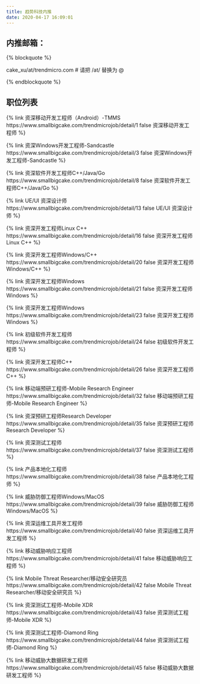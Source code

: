 ```yaml
---
title: 趋势科技内推
date: 2020-04-17 16:09:01
---
```

## 内推邮箱：
{% blockquote %}  

cake_xu/at/trendmicro.com # 请把 /at/ 替换为 @

{% endblockquote %}


## 职位列表

<p>{% link 资深移动开发工程师（Android）-TMMS https://www.smallbigcake.com/trendmicrojob/detail/1 false 资深移动开发工程师 %}</p>
<p>{% link 资深Windows开发工程师-Sandcastle https://www.smallbigcake.com/trendmicrojob/detail/3 false 资深Windows开发工程师-Sandcastle %}</p>
<p>{% link 资深软件开发工程师C++/Java/Go https://www.smallbigcake.com/trendmicrojob/detail/8 false 资深软件开发工程师C++/Java/Go %}</p>
<p>{% link UE/UI 资深设计师 https://www.smallbigcake.com/trendmicrojob/detail/13 false UE/UI 资深设计师 %}</p>
<p>{% link 资深开发工程师Linux C++ https://www.smallbigcake.com/trendmicrojob/detail/16 false 资深开发工程师Linux C++ %}</p>
<p>{% link 资深开发工程师Windows/C++ https://www.smallbigcake.com/trendmicrojob/detail/20 false 资深开发工程师Windows/C++ %}</p>
<p>{% link 资深开发工程师Windows https://www.smallbigcake.com/trendmicrojob/detail/21 false 资深开发工程师Windows %}</p>
<p>{% link 资深开发工程师Windows https://www.smallbigcake.com/trendmicrojob/detail/23 false 资深开发工程师Windows %}</p>
<p>{% link 初级软件开发工程师 https://www.smallbigcake.com/trendmicrojob/detail/24 false 初级软件开发工程师 %}</p>
<p>{% link 资深开发工程师C++ https://www.smallbigcake.com/trendmicrojob/detail/26 false 资深开发工程师C++ %}</p>
<p>{% link 移动端预研工程师-Mobile Research Engineer https://www.smallbigcake.com/trendmicrojob/detail/32 false 移动端预研工程师-Mobile Research Engineer %}</p>
<p>{% link 资深预研工程师Research Developer https://www.smallbigcake.com/trendmicrojob/detail/35 false 资深预研工程师Research Developer %}</p>
<p>{% link 资深测试工程师 https://www.smallbigcake.com/trendmicrojob/detail/37 false 资深测试工程师 %}</p>
<p>{% link 产品本地化工程师 https://www.smallbigcake.com/trendmicrojob/detail/38 false 产品本地化工程师 %}</p>
<p>{% link 威胁防御工程师Windows/MacOS https://www.smallbigcake.com/trendmicrojob/detail/39 false 威胁防御工程师Windows/MacOS %}</p>
<p>{% link 资深运维工具开发工程师 https://www.smallbigcake.com/trendmicrojob/detail/40 false 资深运维工具开发工程师 %}</p>
<p>{% link 移动威胁响应工程师 https://www.smallbigcake.com/trendmicrojob/detail/41 false 移动威胁响应工程师 %}</p>
<p>{% link Mobile Threat Researcher/移动安全研究员 https://www.smallbigcake.com/trendmicrojob/detail/42 false Mobile Threat Researcher/移动安全研究员 %}</p>
<p>{% link 资深测试工程师-Mobile XDR https://www.smallbigcake.com/trendmicrojob/detail/43 false 资深测试工程师-Mobile XDR %}</p>
<p>{% link 资深测试工程师-Diamond Ring https://www.smallbigcake.com/trendmicrojob/detail/44 false 资深测试工程师-Diamond Ring %}</p>
<p>{% link 移动威胁大数据研发工程师 https://www.smallbigcake.com/trendmicrojob/detail/45 false 移动威胁大数据研发工程师 %}</p>
